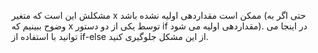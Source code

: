 مشکلش این است که متغیر x ممکن است مقداردهی اولیه نشده باشد (حتی اگر به وضوح ببینیم که x توسط یکی از دو دستور if مقداردهی اولیه می شود). در اینجا می توانید با استفاده از if-else از این مشکل جلوگیری کنید.
